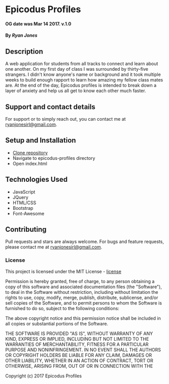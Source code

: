 
# Epicodus Profiles

#### OG date was Mar 14 2017. v.1.0

#### By _Ryan Jones_

## Description

A web application for students from all tracks to connect and learn about one another. On my first day of class I was surrounded by thirty-five strangers. I didn't know anyone's name or background and it took multiple weeks to build enough rapport to learn how amazing my fellow class mates are. At the end of the day, Epicodus profiles is intended to break down a layer of anxiety and help us all get to know each other much faster.

## Support and contact details

For support or to simply reach out, you can contact me at ryanjonesirl@gmail.com.

## Setup and Installation

* [Clone repository](https://github.com/Znergy/epicodus-profiles.git)
* Navigate to epicodus-profiles directory
* Open index.html

## Technologies Used

* JavaScript
* JQuery
* HTML/CSS
* Bootstrap
* Font-Awesome


## Contributing

Pull requests and stars are always welcome. For bugs and feature requests, please contact me at ryanjonesirl@gmail.com.

### License

This project is licensed under the MIT License - [license]

Permission is hereby granted, free of charge, to any person obtaining a copy of this software and associated documentation files (the "Software"), to deal in the Software without restriction, including without limitation the rights to use, copy, modify, merge, publish, distribute, sublicense, and/or sell copies of the Software, and to permit persons to whom the Software is furnished to do so, subject to the following conditions:

The above copyright notice and this permission notice shall be included in all copies or substantial portions of the Software.

THE SOFTWARE IS PROVIDED "AS IS", WITHOUT WARRANTY OF ANY KIND, EXPRESS OR IMPLIED, INCLUDING BUT NOT LIMITED TO THE WARRANTIES OF MERCHANTABILITY, FITNESS FOR A PARTICULAR PURPOSE AND NONINFRINGEMENT. IN NO EVENT SHALL THE AUTHORS OR COPYRIGHT HOLDERS BE LIABLE FOR ANY CLAIM, DAMAGES OR OTHER LIABILITY, WHETHER IN AN ACTION OF CONTRACT, TORT OR OTHERWISE, ARISING FROM, OUT OF OR IN CONNECTION WITH THE

Copyright (c) 2017 Epicodus Profiles


[Clone repository]: https://github.com/Znergy/epicodus-profiles.git
[license]: https://opensource.org/licenses/MIT
